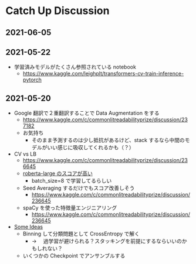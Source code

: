 # Catch Up Discussion

## 2021-06-05

## 2021-05-22

- 学習済みモデルがたくさん参照されている notebook
  - https://www.kaggle.com/leighplt/transformers-cv-train-inference-pytorch

## 2021-05-20

- Google 翻訳で２重翻訳することで Data Augmentation をする
  - https://www.kaggle.com/c/commonlitreadabilityprize/discussion/237182
  - お気持ち
    - そのまま予測するのは少し抵抗があるけど、stack するなら中間のモデルがいい感じに吸収してくれるかも（？）
- CV vs LB
  - https://www.kaggle.com/c/commonlitreadabilityprize/discussion/236645
  - [roberta-large のスコアが高い](https://www.kaggle.com/c/commonlitreadabilityprize/discussion/236645)
    - batch_size=8 で学習してるらしい
  - Seed Averaging するだけでもスコア改善しそう
    - https://www.kaggle.com/c/commonlitreadabilityprize/discussion/236645
  - spaCy を使った特徴量エンジニアリング
    - https://www.kaggle.com/c/commonlitreadabilityprize/discussion/236645
- [Some Ideas](https://www.kaggle.com/c/commonlitreadabilityprize/discussion/239434)
  - Binning して分類問題として CrossEntropy で解く
    - → 　過学習が避けられる？スタッキングを前提にするならいいのかもしれない？
  - いくつかの Checkpoint でアンサンブルする

